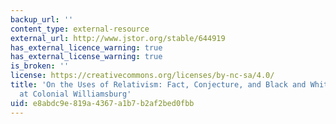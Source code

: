 ```yaml
---
backup_url: ''
content_type: external-resource
external_url: http://www.jstor.org/stable/644919
has_external_licence_warning: true
has_external_license_warning: true
is_broken: ''
license: https://creativecommons.org/licenses/by-nc-sa/4.0/
title: 'On the Uses of Relativism: Fact, Conjecture, and Black and White Histories
  at Colonial Williamsburg'
uid: e8abdc9e-819a-4367-a1b7-b2af2bed0fbb
---
```

